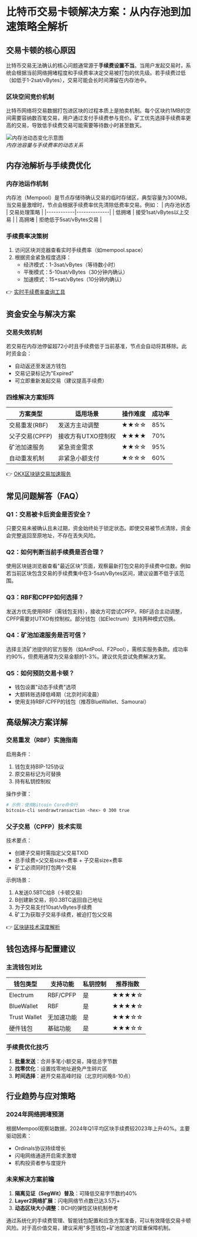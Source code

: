 # 比特币交易卡顿解决方案：从内存池到加速策略全解析

## 交易卡顿的核心原因

比特币交易无法确认的核心问题通常源于**手续费设置不当**。当用户发起交易时，系统会根据当前网络拥堵程度和手续费率决定交易被打包的优先级。若手续费过低（如低于1-2sat/vBytes），交易可能会长时间滞留在内存池中。

### 区块空间竞价机制
比特币网络将交易数据打包进区块的过程本质上是拍卖机制。每个区块约1MB的空间需要容纳数百笔交易，用户通过支付手续费参与竞价。矿工优先选择手续费率更高的交易，导致低手续费交易可能需要等待数小时甚至数天。

![内存池动态变化示意图](https://via.placeholder.com/600x200?text=Memory+Pool+Dynamics)  
*内存池容量与手续费率的动态关系*

## 内存池解析与手续费优化

### 内存池运作机制
内存池（Mempool）是节点存储待确认交易的临时存储区，典型容量为300MB。当交易量激增时，节点会根据手续费率优先清除低费率交易。例如：
| 内存池状态 | 交易处理策略 |
|------------|--------------|
| 低拥堵     | 接受1sat/vBytes以上交易 |
| 高拥堵     | 拒绝低于5sat/vBytes交易 |

### 手续费率决策树
1. 访问区块浏览器查看实时手续费率（如mempool.space）
2. 根据资金紧急程度选择：
   - 经济模式：1-3sat/vBytes（等待数小时）
   - 平衡模式：5-10sat/vBytes（30分钟内确认）
   - 加速模式：15+sat/vBytes（10分钟内确认）

👉 [实时手续费率查询工具](https://bit.ly/okx_welcome)

## 资金安全与解决方案

### 交易失效机制
若交易在内存池停留超72小时且手续费低于当前基准，节点会自动将其移除。此时资金会：
- 自动返还至发送方钱包
- 交易记录标记为"Expired"
- 可立即重新发起交易（建议提高手续费）

### 四维解决方案矩阵
| 方案类型        | 适用场景                  | 操作难度 | 成功率 |
|-----------------|---------------------------|----------|--------|
| 交易重发(RBF)   | 发送方主动调整            | ★★☆☆     | 85%    |
| 父子交易(CPFP)  | 接收方有UTXO控制权        | ★★★★     | 70%    |
| 矿池加速服务    | 紧急资金需求              | ★★☆☆     | 95%    |
| 自动重发机制    | 非紧急小额支付            | ★☆☆☆     | 60%    |

👉 [OKX区块链交易加速服务](https://bit.ly/okx_welcome)

## 常见问题解答（FAQ）

### Q1：交易被卡后资金是否安全？
只要交易未被确认且未过期，资金始终处于锁定状态。即使交易被节点清除，资金会完整返回至原地址，不存在丢失风险。

### Q2：如何判断当前手续费是否合理？
使用区块链浏览器查看"最近区块"页面，观察最新打包交易的手续费中位数。例如若当前区块包含交易的手续费集中在3-5sat/vBytes区间，建议设置不低于该范围。

### Q3：RBF和CPFP如何选择？
发送方优先使用RBF（需钱包支持），接收方可尝试CPFP。RBF适合主动调整，CPFP需要对UTXO有控制权。部分钱包（如Electrum）支持两种模式切换。

### Q4：矿池加速服务是否可信？
选择主流矿池提供的官方服务（如AntPool、F2Pool），需核实服务条款。成功率约90%，但费用通常为交易金额的1-3%。建议优先尝试免费解决方案。

### Q5：如何预防交易卡顿？
- 钱包设置"动态手续费"选项
- 大额转账选择低峰期（北京时间凌晨）
- 使用支持RBF/CPFP的钱包（推荐BlueWallet、Samourai）

## 高级解决方案详解

### 交易重发（RBF）实施指南
启用条件：
1. 钱包支持BIP-125协议
2. 原交易标记为可替换
3. 持有私钥控制权

操作步骤：
```bash
# 示例：使用Bitcoin Core命令行
bitcoin-cli sendrawtransaction <hex> 0 300 true
```

### 父子交易（CPFP）技术实现
技术要点：
- 创建子交易时需指定父交易TXID
- 总手续费=父交易size×费率 + 子交易size×费率
- 矿工必须同时打包两个交易

示例场景：
1. A发送0.5BTC给B（卡顿交易）
2. B创建新交易，将0.3BTC返回自己地址
3. 为子交易支付10sat/vBytes手续费
4. 矿工为获取子交易手续费，被迫打包父交易

👉 [区块链技术深度解析](https://bit.ly/okx_welcome)

## 钱包选择与配置建议

### 主流钱包对比
| 钱包类型        | 支持功能       | 私钥控制 | 推荐指数 |
|-----------------|----------------|----------|----------|
| Electrum        | RBF/CPFP       | 是       | ★★★★☆    |
| BlueWallet      | RBF            | 是       | ★★★★☆    |
| Trust Wallet    | 无加速功能     | 是       | ★★★☆☆    |
| 硬件钱包        | 基础功能       | 是       | ★★★☆☆    |

### 手续费优化技巧
1. **批量发送**：合并多笔小额交易，降低总字节数
2. **找零优化**：设置找零地址避免产生碎片区
3. **时间选择**：避开交易高峰时段（北京时间晚8-10点）

## 行业趋势与应对策略

### 2024年网络拥堵预测
根据Mempool观察站数据，2024年Q1平均区块手续费较2023年上升40%。主要驱动因素：
- Ordinals协议持续增长
- 闪电网络通道开启需求激增
- 机构投资者参与度提升

### 未来解决方案前瞻
1. **隔离见证（SegWit）普及**：可降低交易字节数约40%
2. **Layer2网络扩展**：闪电网络节点数已达3.5万+
3. **动态区块大小调整**：BCH的弹性区块机制参考

通过系统化的手续费管理、智能钱包配置和应急方案准备，可以有效降低交易卡顿风险。对于高价值交易，建议采用"多签钱包+矿池加速"的双重保障机制。